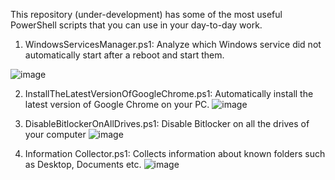 This repository (under-development) has some of the most useful PowerShell scripts that you can use in your day-to-day work. 

1. WindowsServicesManager.ps1: Analyze which Windows service did not automatically start after a reboot and start them.

![image](https://github.com/KhanAhmad-cmd/PowerShell-Scripts/assets/83468415/0b580a1f-cd4f-4478-a411-ddb86a8ee7ab)

2. InstallTheLatestVersionOfGoogleChrome.ps1: Automatically install the latest version of Google Chrome on your PC.
![image](https://github.com/KhanAhmad-cmd/PowerShell-Scripts/assets/83468415/01a4c824-95a2-44e7-9ead-b8e9ac36bddc)

3. DisableBitlockerOnAllDrives.ps1: Disable Bitlocker on all the drives of your computer
![image](https://github.com/KhanAhmad-cmd/PowerShell-Scripts/assets/83468415/8c3bf27a-e69b-4121-a26d-f7f99b0c066b)

4. Information Collector.ps1: Collects information about known folders such as Desktop, Documents etc.
![image](https://github.com/user-attachments/assets/920785a3-cb7a-4d7a-b080-d5a40a110790)

